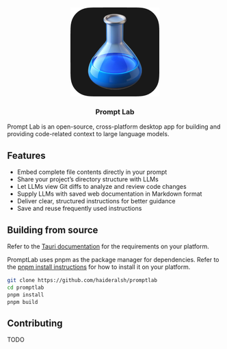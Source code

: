 <br />
<div align="center">
  <img width="208" height="208" src="./docs/icon.png" alt="Logo">
  <h3 align="center">Prompt Lab</h3>
  <!-- <p align="center">
    <br />
    <a href="https://www.haider.dev/promptlab/download">Website</a>
    · 
    <a href="https://www.haider.dev/promptlab/download">Download</a>
    · 
    <a href="https://www.haider.dev/promptlab/docs">Explore the docs</a>
  </p> -->
</div>

Prompt Lab is an open-source, cross-platform desktop app for building and providing code-related context to large language models.

## Features

- Embed complete file contents directly in your prompt
- Share your project’s directory structure with LLMs
- Let LLMs view Git diffs to analyze and review code changes
- Supply LLMs with saved web documentation in Markdown format
- Deliver clear, structured instructions for better guidance
- Save and reuse frequently used instructions

<!-- <img src="./docs/screenshot.png" /> -->

## Building from source

Refer to the [Tauri documentation](https://tauri.app/start/) for the requirements on your platform.

PromptLab uses pnpm as the package manager for dependencies. Refer to the [pnpm install instructions](https://pnpm.io/installation) for how to install it on your platform.

```bash
git clone https://github.com/haideralsh/promptlab
cd promptlab
pnpm install
pnpm build
```

## Contributing

TODO

<!--
For contributing to this project please refer to the [Contributing guide](./CONTRIBUTING.md). -->
